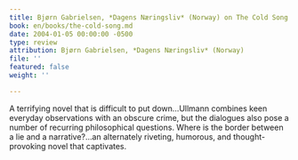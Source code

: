 ```yaml
---
title: Bjørn Gabrielsen, *Dagens Næringsliv* (Norway) on The Cold Song
book: en/books/the-cold-song.md
date: 2004-01-05 00:00:00 -0500
type: review
attribution: Bjørn Gabrielsen, *Dagens Næringsliv* (Norway)
file: ''
featured: false
weight: ''

---
```

A terrifying novel that is difficult to put down…Ullmann combines keen everyday observations with an obscure crime, but the dialogues also pose a number of recurring philosophical questions. Where is the border between a lie and a narrative?…an alternately riveting, humorous, and thought-provoking novel that captivates.